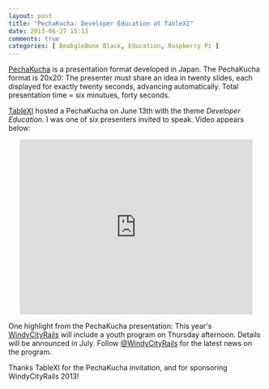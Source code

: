 ```yaml
---
layout: post
title: "PechaKucha: Developer Education at TableXI"
date: 2013-06-27 15:13
comments: true
categories: [ BeabgleBone Black, Education, Raspberry Pi ]
---
```

[PechaKucha](http://pechakucha.com) is a presentation format developed in Japan. The PechaKucha format is 20x20: The presenter must share an idea in twenty slides, each displayed for exactly twenty seconds, advancing automatically. Total presentation time = six minutues, forty seconds.

[TableXI](http://www.tablexi.com/blog/2013/06/practice-begins-with-play-a-table-talk/developers/) hosted a PechaKucha on June 13th with the theme _Developer Education_. I was one of six presenters invited to speak. Video appears below:

<center><iframe width='460' height='345' src="http://www.pechakucha.org/presentations/51b92936dbdd200cbc000011/embed" frameborder="0"></iframe></center>

One highlight from the PechaKucha presentation: This year's [WindyCityRails](http://windycityrails.org) will include a youth program on Thursday afternoon. Details will be announced in July. Follow [@WindyCityRails](http://twitter.com/windycityrails) for the latest news on the program.

Thanks TableXI for the PechaKucha invitation, and for sponsoring WindyCityRails 2013!

